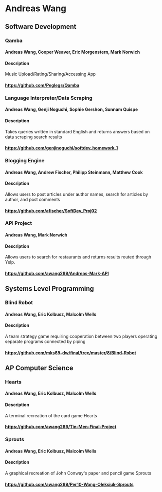 Andreas Wang
==========

## Software Development 

### Qamba
#### Andreas Wang, Cooper Weaver, Eric Morgenstern, Mark Norwich
#### Description
Music Upload/Rating/Sharing/Accessing App
#### https://github.com/Peglegs/Qamba

### Language Interpreter/Data Scraping
#### Andreas Wang, Genji Noguchi, Sophie Gershon, Sunnam Quispe
#### Description
Takes queries written in standard English and returns answers based on data scraping search results
#### https://github.com/genjinoguchi/softdev_homework_1

### Blogging Engine
#### Andreas Wang, Andrew Fischer, Philipp Steinmann, Matthew Cook
#### Description
Allows users to post articles under author names, search for articles by author, and post comments 
#### https://github.com/afischer/SoftDev_Proj02

### API Project
#### Andreas Wang, Mark Norwich
#### Description 
Allows users to search for restaurants and returns results routed through Yelp.
#### https://github.com/awang289/Andreas-Mark-API

## Systems Level Programming

### Blind Robot
#### Andreas Wang, Eric Kolbusz, Malcolm Wells
#### Description 
A team strategy game requiring cooperation between two players operating separate programs connected by piping
#### https://github.com/mks65-dw/final/tree/master/8/Blind-Robot

## AP Computer Science

### Hearts
#### Andreas Wang, Eric Kolbusz, Malcolm Wells
#### Description 
A terminal recreation of the card game Hearts
#### https://github.com/awang289/Tin-Men-Final-Project

### Sprouts
#### Andreas Wang, Eric Kolbusz, Malcolm Wells
#### Description 
A graphical recreation of John Conway's paper and pencil game Sprouts
#### https://github.com/awang289/Per10-Wang-Oleksiuk-Sprouts
